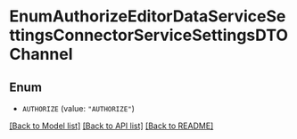 # EnumAuthorizeEditorDataServiceSettingsConnectorServiceSettingsDTOChannel

## Enum


* `AUTHORIZE` (value: `"AUTHORIZE"`)


[[Back to Model list]](../README.md#documentation-for-models) [[Back to API list]](../README.md#documentation-for-api-endpoints) [[Back to README]](../README.md)



